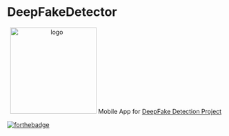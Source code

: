 # DeepFakeDetector
<p align="center">
    <img width="200" src="https://i.imgur.com/mCYcSVY.png" alt="logo">
     Mobile App for <a href="https://github.com/Hazem020/DeepFake-Detection">DeepFake Detection Project</a>
    </p>


[![forthebadge](https://forthebadge.com/images/badges/built-for-android.svg)](https://forthebadge.com)
